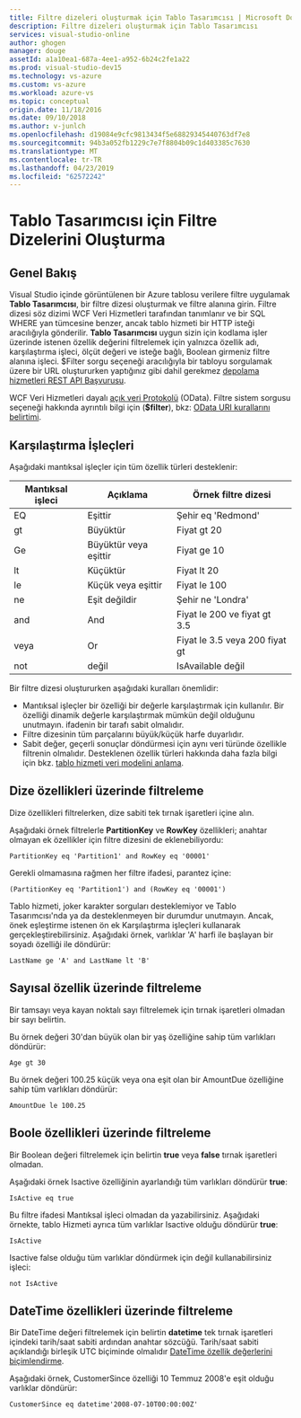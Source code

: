 ```yaml
---
title: Filtre dizeleri oluşturmak için Tablo Tasarımcısı | Microsoft Docs
description: Filtre dizeleri oluşturmak için Tablo Tasarımcısı
services: visual-studio-online
author: ghogen
manager: douge
assetId: a1a10ea1-687a-4ee1-a952-6b24c2fe1a22
ms.prod: visual-studio-dev15
ms.technology: vs-azure
ms.custom: vs-azure
ms.workload: azure-vs
ms.topic: conceptual
origin.date: 11/18/2016
ms.date: 09/10/2018
ms.author: v-junlch
ms.openlocfilehash: d19084e9cfc9813434f5e68829345440763df7e8
ms.sourcegitcommit: 94b3a052fb1229c7e7f8804b09c1d403385c7630
ms.translationtype: MT
ms.contentlocale: tr-TR
ms.lasthandoff: 04/23/2019
ms.locfileid: "62572242"
---
```

# <a name="constructing-filter-strings-for-the-table-designer"></a>Tablo Tasarımcısı için Filtre Dizelerini Oluşturma
## <a name="overview"></a>Genel Bakış
Visual Studio içinde görüntülenen bir Azure tablosu verilere filtre uygulamak **Tablo Tasarımcısı**, bir filtre dizesi oluşturmak ve filtre alanına girin. Filtre dizesi söz dizimi WCF Veri Hizmetleri tarafından tanımlanır ve bir SQL WHERE yan tümcesine benzer, ancak tablo hizmeti bir HTTP isteği aracılığıyla gönderilir. **Tablo Tasarımcısı** uygun sizin için kodlama işler üzerinde istenen özellik değerini filtrelemek için yalnızca özellik adı, karşılaştırma işleci, ölçüt değeri ve isteğe bağlı, Boolean girmeniz filtre alanına işleci. $Filter sorgu seçeneği aracılığıyla bir tabloyu sorgulamak üzere bir URL oluştururken yaptığınız gibi dahil gerekmez [depolama hizmetleri REST API Başvurusu](http://go.microsoft.com/fwlink/p/?LinkId=400447).

WCF Veri Hizmetleri dayalı [açık veri Protokolü](http://go.microsoft.com/fwlink/p/?LinkId=214805) (OData). Filtre sistem sorgusu seçeneği hakkında ayrıntılı bilgi için (**$filter**), bkz: [OData URI kurallarını belirtimi](http://go.microsoft.com/fwlink/p/?LinkId=214806).

## <a name="comparison-operators"></a>Karşılaştırma İşleçleri
Aşağıdaki mantıksal işleçler için tüm özellik türleri desteklenir:

| Mantıksal işleci | Açıklama | Örnek filtre dizesi |
| --- | --- | --- |
| EQ |Eşittir |Şehir eq 'Redmond' |
| gt |Büyüktür |Fiyat gt 20 |
| Ge |Büyüktür veya eşittir |Fiyat ge 10 |
| lt |Küçüktür |Fiyat lt 20 |
| le |Küçük veya eşittir |Fiyat le 100 |
| ne |Eşit değildir |Şehir ne 'Londra' |
| and |And |Fiyat le 200 ve fiyat gt 3.5 |
| veya |Or |Fiyat le 3.5 veya 200 fiyat gt |
| not |değil |IsAvailable değil |

Bir filtre dizesi oluştururken aşağıdaki kuralları önemlidir:

- Mantıksal işleçler bir özelliği bir değerle karşılaştırmak için kullanılır. Bir özelliği dinamik değerle karşılaştırmak mümkün değil olduğunu unutmayın. ifadenin bir tarafı sabit olmalıdır.
- Filtre dizesinin tüm parçalarını büyük/küçük harfe duyarlıdır.
- Sabit değer, geçerli sonuçlar döndürmesi için aynı veri türünde özellikle filtrenin olmalıdır. Desteklenen özellik türleri hakkında daha fazla bilgi için bkz. [tablo hizmeti veri modelini anlama](http://go.microsoft.com/fwlink/p/?LinkId=400448).

## <a name="filtering-on-string-properties"></a>Dize özellikleri üzerinde filtreleme
Dize özellikleri filtrelerken, dize sabiti tek tırnak işaretleri içine alın.

Aşağıdaki örnek filtrelerle **PartitionKey** ve **RowKey** özellikleri; anahtar olmayan ek özellikler için filtre dizesini de eklenebiliyordu:

    PartitionKey eq 'Partition1' and RowKey eq '00001'

Gerekli olmamasına rağmen her filtre ifadesi, parantez içine:

    (PartitionKey eq 'Partition1') and (RowKey eq '00001')

Tablo hizmeti, joker karakter sorguları desteklemiyor ve Tablo Tasarımcısı'nda ya da desteklenmeyen bir durumdur unutmayın. Ancak, önek eşleştirme istenen ön ek Karşılaştırma işleçleri kullanarak gerçekleştirebilirsiniz. Aşağıdaki örnek, varlıklar 'A' harfi ile başlayan bir soyadı özelliği ile döndürür:

    LastName ge 'A' and LastName lt 'B'

## <a name="filtering-on-numeric-properties"></a>Sayısal özellik üzerinde filtreleme
Bir tamsayı veya kayan noktalı sayı filtrelemek için tırnak işaretleri olmadan bir sayı belirtin.

Bu örnek değeri 30'dan büyük olan bir yaş özelliğine sahip tüm varlıkları döndürür:

    Age gt 30

Bu örnek değeri 100.25 küçük veya ona eşit olan bir AmountDue özelliğine sahip tüm varlıkları döndürür:

    AmountDue le 100.25

## <a name="filtering-on-boolean-properties"></a>Boole özellikleri üzerinde filtreleme
Bir Boolean değeri filtrelemek için belirtin **true** veya **false** tırnak işaretleri olmadan.

Aşağıdaki örnek Isactive özelliğinin ayarlandığı tüm varlıkları döndürür **true**:

    IsActive eq true

Bu filtre ifadesi Mantıksal işleci olmadan da yazabilirsiniz. Aşağıdaki örnekte, tablo Hizmeti ayrıca tüm varlıklar Isactive olduğu döndürür **true**:

    IsActive

Isactive false olduğu tüm varlıklar döndürmek için değil kullanabilirsiniz işleci:

    not IsActive

## <a name="filtering-on-datetime-properties"></a>DateTime özellikleri üzerinde filtreleme
Bir DateTime değeri filtrelemek için belirtin **datetime** tek tırnak işaretleri içindeki tarih/saat sabiti ardından anahtar sözcüğü. Tarih/saat sabiti açıklandığı birleşik UTC biçiminde olmalıdır [DateTime özellik değerlerini biçimlendirme](http://go.microsoft.com/fwlink/p/?LinkId=400449).

Aşağıdaki örnek, CustomerSince özelliği 10 Temmuz 2008'e eşit olduğu varlıklar döndürür:

    CustomerSince eq datetime'2008-07-10T00:00:00Z'

<!-- Update_Description: update metedata properties -->